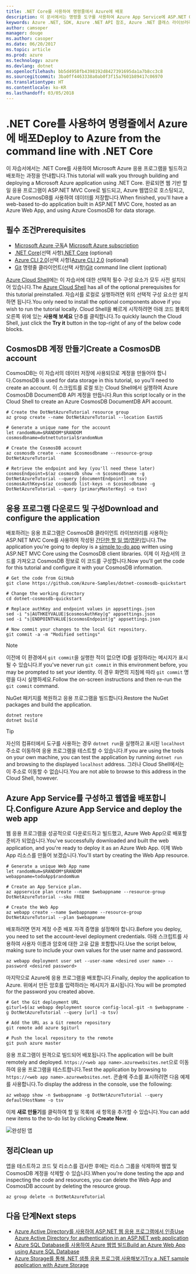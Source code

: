 ```yaml
---
title: .NET Core를 사용하여 명령줄에서 Azure에 배포
description: 이 문서에서는 명령줄 도구를 사용하여 Azure App Service에 ASP.NET Core 응용 프로그램을 배포하는 방법을 설명합니다.
keywords: Azure .NET, SDK, Azure .NET API 참조, Azure .NET 클래스 라이브러리
author: camsoper
manager: douge
ms.author: casoper
ms.date: 06/20/2017
ms.topic: article
ms.prod: azure
ms.technology: azure
ms.devlang: dotnet
ms.openlocfilehash: bb5d4958fb4398192d8427391695da1a7b8cc3c8
ms.sourcegitcommit: 3ba0ff4463338a0ab0f3f15a7601b89417c06970
ms.translationtype: HT
ms.contentlocale: ko-KR
ms.lasthandoff: 03/05/2018
---
```

# <a name="deploy-to-azure-from-the-command-line-with-net-core"></a><span data-ttu-id="af58b-104">.NET Core를 사용하여 명령줄에서 Azure에 배포</span><span class="sxs-lookup"><span data-stu-id="af58b-104">Deploy to Azure from the command line with .NET Core</span></span>

<span data-ttu-id="af58b-105">이 자습서에서는 .NET Core를 사용하여 Microsoft Azure 응용 프로그램을 빌드하고 배포하는 과정을 안내합니다.</span><span class="sxs-lookup"><span data-stu-id="af58b-105">This tutorial will walk you through building and deploying a Microsoft Azure application using .NET Core.</span></span>  <span data-ttu-id="af58b-106">완료되면 웹 기반 할 일 응용 프로그램이 ASP.NET MVC Core로 빌드되고, Azure 웹앱으로 호스팅되고, Azure CosmosDB를 사용하여 데이터를 저장합니다.</span><span class="sxs-lookup"><span data-stu-id="af58b-106">When finished, you'll have a web-based to-do application built in ASP.NET MVC Core, hosted as an Azure Web App, and using Azure CosmosDB for data storage.</span></span>

## <a name="prerequisites"></a><span data-ttu-id="af58b-107">필수 조건</span><span class="sxs-lookup"><span data-stu-id="af58b-107">Prerequisites</span></span>

* <span data-ttu-id="af58b-108">[Microsoft Azure 구독](https://azure.microsoft.com/free/)</span><span class="sxs-lookup"><span data-stu-id="af58b-108">A [Microsoft Azure subscription](https://azure.microsoft.com/free/)</span></span>
* <span data-ttu-id="af58b-109">[.NET Core](https://www.microsoft.com/net/download/core)(선택 사항)</span><span class="sxs-lookup"><span data-stu-id="af58b-109">[.NET Core](https://www.microsoft.com/net/download/core) (optional)</span></span>
* <span data-ttu-id="af58b-110">[Azure CLI 2.0](/cli/azure/install-az-cli2)(선택 사항)</span><span class="sxs-lookup"><span data-stu-id="af58b-110">[Azure CLI 2.0](/cli/azure/install-az-cli2) (optional)</span></span>
* <span data-ttu-id="af58b-111">[Git](https://www.git-scm.com/) 명령줄 클라이언트(선택 사항)</span><span class="sxs-lookup"><span data-stu-id="af58b-111">[Git](https://www.git-scm.com/) command line client (optional)</span></span>

<span data-ttu-id="af58b-112">[Azure Cloud Shell](/azure/cloud-shell/)에는 이 자습서에 대한 선택적 필수 구성 요소가 모두 사전 설치되어 있습니다.</span><span class="sxs-lookup"><span data-stu-id="af58b-112">The [Azure Cloud Shell](/azure/cloud-shell/) has all of the optional prerequisites for this tutorial preinstalled.</span></span>  <span data-ttu-id="af58b-113">자습서를 로컬로 실행하려면 위의 선택적 구성 요소만 설치하면 됩니다.</span><span class="sxs-lookup"><span data-stu-id="af58b-113">You only need to install the optional components above if you wish to run the tutorial locally.</span></span>  <span data-ttu-id="af58b-114">Cloud Shell을 빠르게 시작하려면 아래 코드 블록의 오른쪽 위에 있는 **사용해 보세요** 단추를 클릭합니다.</span><span class="sxs-lookup"><span data-stu-id="af58b-114">To quickly launch the Cloud Shell, just click the **Try it** button in the top-right of any of the below code blocks.</span></span>

## <a name="create-a-cosmosdb-account"></a><span data-ttu-id="af58b-115">CosmosDB 계정 만들기</span><span class="sxs-lookup"><span data-stu-id="af58b-115">Create a CosmosDB account</span></span>

<span data-ttu-id="af58b-116">CosmosDB는 이 자습서의 데이터 저장에 사용되므로 계정을 만들어야 합니다.</span><span class="sxs-lookup"><span data-stu-id="af58b-116">CosmosDB is used for data storage in this tutorial, so you'll need to create an account.</span></span>  <span data-ttu-id="af58b-117">이 스크립트를 로컬 또는 Cloud Shell에서 실행하여 Azure CosmosDB DocumentDB API 계정을 만듭니다.</span><span class="sxs-lookup"><span data-stu-id="af58b-117">Run this script locally or in the Cloud Shell to create an Azure CosmosDB DocumentDB API account.</span></span>

```azurecli-interactive
# Create the DotNetAzureTutorial resource group
az group create --name DotNetAzureTutorial --location EastUS

# Generate a unique name for the account
let randomNum=$RANDOM*$RANDOM
cosmosdbname=dotnettutorial$randomNum

# Create the CosmosDB account
az cosmosdb create --name $cosmosdbname --resource-group DotNetAzureTutorial

# Retrieve the endpoint and key (you'll need these later)
cosmosEndpoint=$(az cosmosdb show -n $cosmosdbname -g DotNetAzureTutorial --query [documentEndpoint] -o tsv)
cosmosAuthKey=$(az cosmosdb list-keys -n $cosmosdbname -g DotNetAzureTutorial --query [primaryMasterKey] -o tsv)

```

## <a name="download-and-configure-the-application"></a><span data-ttu-id="af58b-118">응용 프로그램 다운로드 및 구성</span><span class="sxs-lookup"><span data-stu-id="af58b-118">Download and configure the application</span></span>

<span data-ttu-id="af58b-119">배포하려는 응용 프로그램은 CosmosDB 클라이언트 라이브러리를 사용하는 ASP.NET MVC Core를 사용하여 작성된 [간단한 할 일 앱(영문)](https://github.com/Azure-Samples/dotnet-cosmosdb-quickstart/)입니다.</span><span class="sxs-lookup"><span data-stu-id="af58b-119">The application you're going to deploy is a [simple to-do app](https://github.com/Azure-Samples/dotnet-cosmosdb-quickstart/) written using ASP.NET MVC Core using the CosmosDB client libraries.</span></span>  <span data-ttu-id="af58b-120">이제 이 자습서의 코드를 가져오고 CosmosDB 정보로 이 코드를 구성합니다.</span><span class="sxs-lookup"><span data-stu-id="af58b-120">Now you'll get the code for this tutorial and configure it with your CosmosDB information.</span></span>

```azurecli-interactive
# Get the code from GitHub
git clone https://github.com/Azure-Samples/dotnet-cosmosdb-quickstart

# Change the working directory
cd dotnet-cosmosdb-quickstart

# Replace authKey and endpoint values in appsettings.json
sed -i "s|AUTHKEYVALUE|$cosmosAuthKey|g" appsettings.json
sed -i "s|ENDPOINTVALUE|$cosmosEndpoint|g" appsettings.json

# Now commit your changes to the local Git repository.
git commit -a -m "Modified settings"

```

> [!NOTE]
> <span data-ttu-id="af58b-121">이전에 이 환경에서 `git commit`을 실행한 적이 없으면 ID를 설정하라는 메시지가 표시될 수 있습니다.</span><span class="sxs-lookup"><span data-stu-id="af58b-121">If you've never run `git commit` in this environment before, you may be prompted to set your identity.</span></span> <span data-ttu-id="af58b-122">이 경우 화면의 지침에 따라 `git commit` 명령을 다시 실행하세요.</span><span class="sxs-lookup"><span data-stu-id="af58b-122">Follow the on-screen instructions and then re-run the `git commit` command.</span></span>

<span data-ttu-id="af58b-123">NuGet 패키지를 복원하고 응용 프로그램을 빌드합니다.</span><span class="sxs-lookup"><span data-stu-id="af58b-123">Restore the NuGet packages and build the application.</span></span>

```azurecli-interactive
dotnet restore
dotnet build
```

> [!TIP]
> <span data-ttu-id="af58b-124">자신의 컴퓨터에서 도구를 사용하는 경우 `dotnet run`을 실행하고 표시된 `localhost` 주소로 이동하여 응용 프로그램을 테스트할 수 있습니다.</span><span class="sxs-lookup"><span data-stu-id="af58b-124">If you are using the tools on your own machine, you can test the application by running `dotnet run` and browsing to the displayed `localhost` address.</span></span>  <span data-ttu-id="af58b-125">그러나 Cloud Shell에서는 이 주소로 이동할 수 없습니다.</span><span class="sxs-lookup"><span data-stu-id="af58b-125">You are not able to browse to this address in the Cloud Shell, however.</span></span>  

## <a name="configure-azure-app-service-and-deploy-the-web-app"></a><span data-ttu-id="af58b-126">Azure App Service를 구성하고 웹앱을 배포합니다.</span><span class="sxs-lookup"><span data-stu-id="af58b-126">Configure Azure App Service and deploy the web app</span></span>

<span data-ttu-id="af58b-127">웹 응용 프로그램을 성공적으로 다운로드하고 빌드했고, Azure Web App으로 배포할 준비가 되었습니다.</span><span class="sxs-lookup"><span data-stu-id="af58b-127">You've successfully downloaded and built the web application, and you're ready to deploy it as an Azure Web App.</span></span>  <span data-ttu-id="af58b-128">이제 Web App 리소스를 만들어 보겠습니다.</span><span class="sxs-lookup"><span data-stu-id="af58b-128">You'll start by creating the Web App resource.</span></span>

```azurecli-interactive
# Generate a unique Web App name
let randomNum=$RANDOM*$RANDOM
webappname=todoApp$randomNum

# Create an App Service plan.
az appservice plan create --name $webappname --resource-group DotNetAzureTutorial --sku FREE

# Create the Web App
az webapp create --name $webappname --resource-group DotNetAzureTutorial --plan $webappname

```

<span data-ttu-id="af58b-129">배포하려면 먼저 계정 수준 배포 자격 증명을 설정해야 합니다.</span><span class="sxs-lookup"><span data-stu-id="af58b-129">Before you deploy, you need to set the account-level deployment credentials.</span></span>  <span data-ttu-id="af58b-130">아래 스크립트를 사용하여 사용자 이름과 암호에 대한 고유 값을 포함합니다.</span><span class="sxs-lookup"><span data-stu-id="af58b-130">Use the script below, making sure to include your own values for the user name and password.</span></span>

```azurecli-interactive
az webapp deployment user set --user-name <desired user name> --password <desired password>
```

<span data-ttu-id="af58b-131">마지막으로 Azure에 응용 프로그램을 배포합니다.</span><span class="sxs-lookup"><span data-stu-id="af58b-131">Finally, deploy the application to Azure.</span></span>  <span data-ttu-id="af58b-132">위에서 만든 암호를 입력하라는 메시지가 표시됩니다.</span><span class="sxs-lookup"><span data-stu-id="af58b-132">You will be prompted for the password you created above.</span></span>

```azurecli-interactive
# Get the Git deployment URL
giturl=$(az webapp deployment source config-local-git -n $webappname -g DotNetAzureTutorial --query [url] -o tsv)

# Add the URL as a Git remote repository
git remote add azure $giturl

# Push the local repository to the remote
git push azure master
```

<span data-ttu-id="af58b-133">응용 프로그램이 원격으로 빌드되어 배포됩니다.</span><span class="sxs-lookup"><span data-stu-id="af58b-133">The application will be built remotely and deployed.</span></span>  <span data-ttu-id="af58b-134">`https://<web app name>.azurewebsites.net`으로 이동하여 응용 프로그램을 테스트합니다.</span><span class="sxs-lookup"><span data-stu-id="af58b-134">Test the application by browsing to `https://<web app name>.azurewebsites.net`.</span></span>  <span data-ttu-id="af58b-135">콘솔에 주소를 표시하려면 다음 예제를 사용합니다.</span><span class="sxs-lookup"><span data-stu-id="af58b-135">To display the address in the console, use the following:</span></span>

```azurecli-interactive
az webapp show -n $webappname -g DotNetAzureTutorial --query defaultHostName -o tsv
```

<span data-ttu-id="af58b-136">이제 **새로 만들기**를 클릭하여 할 일 목록에 새 항목을 추가할 수 있습니다.</span><span class="sxs-lookup"><span data-stu-id="af58b-136">You can add new items to the to-do list by clicking **Create New**.</span></span>

![완성된 앱](./media/dotnet-quickstart/todo.png)

## <a name="clean-up"></a><span data-ttu-id="af58b-138">정리</span><span class="sxs-lookup"><span data-stu-id="af58b-138">Clean up</span></span>

<span data-ttu-id="af58b-139">앱을 테스트하고 코드 및 리소스를 검사한 후에는 리소스 그룹을 삭제하여 웹앱 및 CosmosDB 계정을 삭제할 수 있습니다.</span><span class="sxs-lookup"><span data-stu-id="af58b-139">When you're done testing the app and inspecting the code and resources, you can delete the Web App and CosmosDB account by deleting the resource group.</span></span>

```azurecli-interactive
az group delete -n DotNetAzureTutorial
```

## <a name="next-steps"></a><span data-ttu-id="af58b-140">다음 단계</span><span class="sxs-lookup"><span data-stu-id="af58b-140">Next steps</span></span>

* [<span data-ttu-id="af58b-141">Azure Active Directory를 사용하여 ASP.NET 웹 응용 프로그램에서 인증</span><span class="sxs-lookup"><span data-stu-id="af58b-141">Use Azure Active Directory for authentication in an ASP.NET web application</span></span>](/azure/active-directory/develop/active-directory-devquickstarts-webapp-dotnet)
* [<span data-ttu-id="af58b-142">Azure SQL Database를 사용하여 Azure 웹앱 빌드</span><span class="sxs-lookup"><span data-stu-id="af58b-142">Build an Azure Web App using Azure SQL Database</span></span>](/azure/app-service-web/web-sites-dotnet-get-started)
* [<span data-ttu-id="af58b-143">Azure Storage를 통해 .NET 샘플 응용 프로그램 사용해보기</span><span class="sxs-lookup"><span data-stu-id="af58b-143">Try a .NET sample application with Azure Storage</span></span>](/azure/storage/storage-samples-dotnet)


